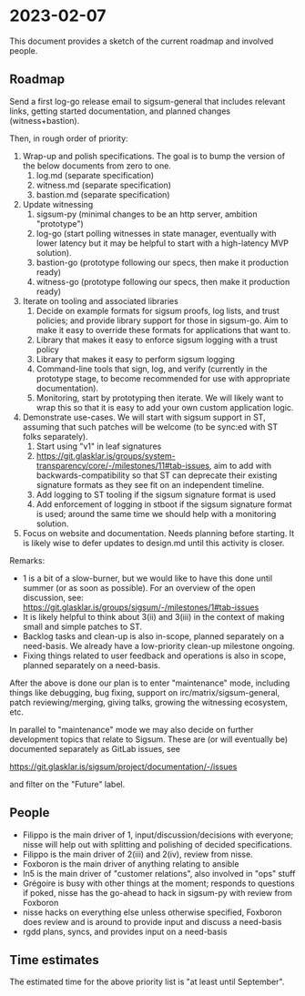 # 2023-02-07

This document provides a sketch of the current roadmap and involved people.

## Roadmap

Send a first log-go release email to sigsum-general that includes relevant
links, getting started documentation, and planned changes (witness+bastion).

Then, in rough order of priority:

  1. Wrap-up and polish specifications.  The goal is to bump the version of the
     below documents from zero to one.
     1. log.md (separate specification)
     2. witness.md (separate specification)
     3. bastion.md (separate specification)
  2. Update witnessing
     1. sigsum-py (minimal changes to be an http server, ambition "prototype")
     2. log-go (start polling witnesses in state manager, eventually with lower
        latency but it may be helpful to start with a high-latency MVP solution).
     3. bastion-go (prototype following our specs, then make it production ready)
     4. witness-go (prototype following our specs, then make it production ready)
  3. Iterate on tooling and associated libraries
     1. Decide on example formats for sigsum proofs, log lists, and trust
        policies; and provide library support for those in sigsum-go.  Aim to
        make it easy to override these formats for applications that want to.
     2. Library that makes it easy to enforce sigsum logging with a trust policy
     3. Library that makes it easy to perform sigsum logging
     4. Command-line tools that sign, log, and verify (currently in the prototype
        stage, to become recommended for use with appropriate documentation).
     5. Monitoring, start by prototyping then iterate.  We will likely want to
        wrap this so that it is easy to add your own custom application logic.
  4. Demonstrate use-cases.  We will start with sigsum support in ST, assuming
     that such patches will be welcome (to be sync:ed with ST folks separately).
     1. Start using "v1" in leaf signatures
     2. https://git.glasklar.is/groups/system-transparency/core/-/milestones/11#tab-issues,
        aim to add with backwards-compatibility so that ST can deprecate their
        existing signature formats as they see fit on an independent timeline.
     3. Add logging to ST tooling if the sigsum signature format is used
     4. Add enforcement of logging in stboot if the sigsum signature format is
        used; around the same time we should help with a monitoring solution.
  5. Focus on website and documentation.  Needs planning before starting.  It is
     likely wise to defer updates to design.md until this activity is closer.

Remarks:

  - 1 is a bit of a slow-burner, but we would like to have this done until
    summer (or as soon as possible).  For an overview of the open discussion,
    see: https://git.glasklar.is/groups/sigsum/-/milestones/1#tab-issues
  - It is likely helpful to think about 3(ii) and 3(iii) in the context of
    making small and simple patches to ST.
  - Backlog tasks and clean-up is also in-scope, planned separately on a
    need-basis.  We already have a low-priority clean-up milestone ongoing.
  - Fixing things related to user feedback and operations is also in scope,
    planned separately on a need-basis.

After the above is done our plan is to enter "maintenance" mode, including
things like debugging, bug fixing, support on irc/matrix/sigsum-general,
patch reviewing/merging, giving talks, growing the witnessing ecosystem, etc.

In parallel to "maintenance" mode we may also decide on further development
topics that relate to Sigsum.  These are (or will eventually be) documented
separately as GitLab issues, see

  https://git.glasklar.is/sigsum/project/documentation/-/issues

and filter on the "Future" label.

## People

  - Filippo is the main driver of 1, input/discussion/decisions with everyone;
    nisse will help out with splitting and polishing of decided specifications.
  - Filippo is the main driver of 2(iii) and 2(iv), review from nisse.
  - Foxboron is the main driver of anything relating to ansible
  - ln5 is the main driver of "customer relations", also involved in "ops" stuff
  - Grégoire is busy with other things at the moment; responds to questions if
    poked, nisse has the go-ahead to hack in sigsum-py with review from Foxboron
  - nisse hacks on everything else unless otherwise specified, Foxboron does
    review and is around to provide input and discuss a need-basis
  - rgdd plans, syncs, and provides input on a need-basis

## Time estimates

The estimated time for the above priority list is "at least until September".
